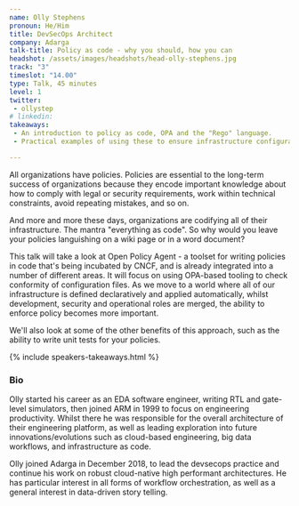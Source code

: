 ```yaml
---
name: Olly Stephens
pronoun: He/Him
title: DevSecOps Architect
company: Adarga
talk-title: Policy as code - why you should, how you can
headshot: /assets/images/headshots/head-olly-stephens.jpg
track: "3"
timeslot: "14.00"
type: Talk, 45 minutes
level: 1
twitter:
 - ollystep
# linkedin: 
takeaways:
 - An introduction to policy as code, OPA and the "Rego" language.
 - Practical examples of using these to ensure infrastructure configuration (specifically Terraform and Kubernetes manifests) conform to policies.

---
```

All organizations have policies. Policies are essential to the long-term success of organizations because they encode important knowledge about how to comply with legal or security requirements, work within technical constraints, avoid repeating mistakes, and so on.

And more and more these days, organizations are codifying all of their infrastructure. The mantra "everything as code". So why would you leave your policies languishing on a wiki page or in a word document?

This talk will take a look at Open Policy Agent - a toolset for writing policies in code that's being incubated by CNCF, and is already integrated into a number of different areas. It will focus on using OPA-based tooling to check conformity of configuration files. As we move to a world where all of our infrastructure is defined declaratively and applied automatically, whilst development, security and operational roles are merged, the ability to enforce policy becomes more important.

We'll also look at some of the other benefits of this approach, such as the ability to write unit tests for your policies.

{% include speakers-takeaways.html %}

<h3>Bio</h3>
Olly started his career as an EDA software engineer, writing RTL and gate-level simulators, then joined ARM in 1999 to focus on engineering productivity. Whilst there he was responsible for the overall architecture of their engineering platform, as well as leading exploration into future innovations/evolutions such as cloud-based engineering, big data workflows, and infrastructure as code. 

Olly joined Adarga in December 2018, to lead the devsecops practice and continue his work on robust cloud-native high performant architectures. He has particular interest in all forms of workflow orchestration, as well as a general interest in data-driven story telling.